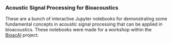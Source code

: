 ### Acoustic Signal Processing for Bioacoustics

These are a bunch of interactive Jupyter notebooks for demonstrating some fundamental concepts in acoustic signal processing that can be applied in bioacoustics. These notebooks were made for a workshop within the [BioacAI](https://bioacousticai.eu) project. 